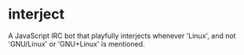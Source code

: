 # interject
A JavaScript IRC bot that playfully interjects whenever 'Linux', and not 'GNU/Linux' or 'GNU+Linux' is mentioned.

